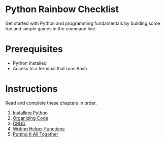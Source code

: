 # Python Rainbow Checklist

Get started with Python and programming fundamentals by building some fun and simple games in the command line.

# Prerequisites

* Python Installed
* Access to a terminal that runs Bash

# Instructions

Read and complete these chapters in order.

1. [Installing Python](P00-Python-Installation/content.md)
1. [Organizing Code](P01-Code-Organization/content.md)
1. [CRUD](P02-CRUD/content.md)
1. [Writing Helper Functions](P03-Writing-Helper-Functions/content.md)
1. [Putting It All Together](P03-Putting-It-All-Together/content.md)
